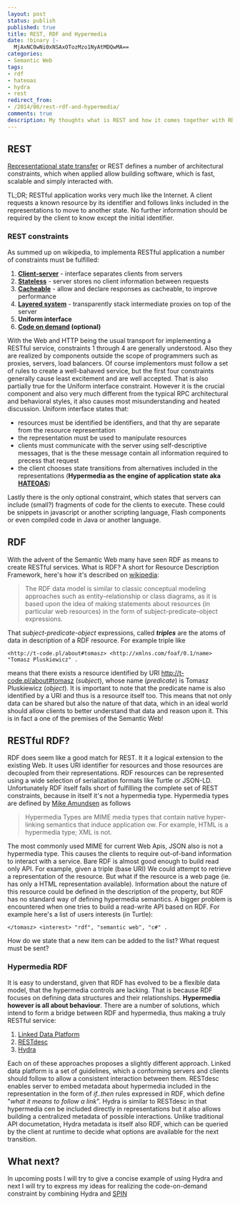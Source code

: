 ```yaml
---
layout: post
status: publish
published: true
title: REST, RDF and Hypermedia
date: !binary |-
  MjAxNC0wNi0xNSAxOTozMzo1NyAtMDQwMA==
categories:
- Semantic Web
tags:
- rdf
- hateoas
- hydra
- rest
redirect_from:
- /2014/06/rest-rdf-and-hypermedia/
comments: true
description: My thoughts what is REST and how it comes together with RDF
---
```

## REST
[Representational state transfer](http://en.wikipedia.org/wiki/REST) or REST defines a number of architectural constraints,
which when applied allow building software, which is fast, scalable and simply interacted with.

TL;DR; RESTful application works very much like the Internet. A client requests a known resource by its identifier and
follows links included in the representations to move to another state. No further information should be required by the
client to know except the initial identifier.

<!--more-->

### REST constraints

As summed up on wikipedia, to implementa RESTful application a number of constraints must be fulfilled:

1. __[Client-server](http://en.wikipedia.org/wiki/Client%E2%80%93server_model)__ - interface separates clients from servers
1. __[Stateless](http://en.wikipedia.org/wiki/Stateless_protocol)__ - server stores no client information between requests
1. __[Cacheable](http://en.wikipedia.org/wiki/Web_cache)__ - allow and declare responses as cacheable, to improve performance
1. __[Layered system](http://en.wikipedia.org/wiki/Layered_system)__ - transparently stack intermediate proxies on top of the server
1. __Uniform interface__
1. __[Code on demand](http://en.wikipedia.org/wiki/Client-side_scripting) (optional)__

With the Web and HTTP being the usual transport for implementing a RESTful service, constraints 1 through 4 are generally
understood. Also they are realized by components outside the scope of programmers such as proxies, servers, load balancers.
Of course implementors must follow a set of rules to create a well-bahaved service, but the first four constraints generally
cause least excitement and are well accepted. That is also partially true for the Uniform interface constraint. However
it is the crucial component and also very much different from the typical RPC architectural and behavioral styles, it
also causes most misunderstanding and heated discussion. Uniform interface states that:

* resources must be identified be identifiers, and that thy are separate from the resource representation
* the representation must be used to manipulate resources
* clients must communicate with the server using self-descriptive messages, that is the these message contain all information required to precess that request
* the client chooses state transitions from alternatives included in the representations (__Hypermedia as the engine of application state aka [HATEOAS](http://en.wikipedia.org/wiki/HATEOAS)__)

Lastly there is the only optional constraint, which states that servers can include (small?) fragments of code for the
clients to execute. These could be snippets in javascript or another scripting language, Flash components or even
compiled code in Java or another language.

## RDF

With the advent of the Semantic Web many have seen RDF as means to create RESTful services. What is RDF? A short for
Resource Description Framework, here's how it's described on [wikipedia](http://en.wikipedia.org/wiki/Resource_Description_Framework#Overview):

> The RDF data model is similar to classic conceptual modeling approaches such as entity&ndash;relationship or class
> diagrams, as it is based upon the idea of making statements about resources (in particular web resources) in the form
> of subject-predicate-object expressions.

That <em>subject-predicate-object</em> expressions, called __<em>triples</em>__ are the atoms of data in description of
a RDF resource. For example triple like

```
<http://t-code.pl/about#tomasz> <http://xmlns.com/foaf/0.1/name> "Tomasz Pluskiewicz" .
```

means that there exists a resource identified by URI <http://t-code.pl/about#tomasz> (<em>subject</em>), whose name
(<em>predicate</em>) is Tomasz Pluskiewicz (<em>object</em>). It is important to note that the predicate name is also
identified by a URI and thus is a resource itself too. This means that not only data can be shared but also the nature
of that data, which in an ideal world should allow clients to better understand that data and reason upon it. This is
in fact a one of the premises of the Semantic Web!

## RESTful RDF?

RDF does seem like a good match for REST. It it a logical extension to the existing Web. It uses URI identifier for
resources and those resources are decoupled from their representations. RDF resources can be represented using a wide
selection of serialization formats like Turtle or JSON-LD. Unfortunately RDF itself falls short of fulfilling the
complete set of REST constraints, because in itself it's not a hypermedia type. Hypermedia types are defined by
[Mike Amundsen](http://amundsen.com/hypermedia/) as follows

> Hypermedia Types are MIME media types that contain native hyper- linking semantics that induce application ow. For
> example, HTML is a hypermedia type; XML is not.

The most commonly used MIME for current Web Apis, JSON also is not a hypermedia type. This causes the clients to require
out-of-band information to interact with a service. Bare RDF is almost good enough to build read only API. For example,
given a triple (base URI)   We could attempt to retrieve a representation of the <em></em> resource. But what
if the resource is a web page (ie. has only a HTML representation available). Information about the nature of this
resource could be defined in the description of the <em></em> property, but RDF has no standard way of defining hypermedia
semantics. A bigger problem is encountered when one tries to build a read-write API based on RDF. For example here's a
list of users interests (in Turtle):

```
</tomasz> <interest> "rdf", "semantic web", "c#" .
```

How do we state that a new item can be added to the list? What request must be sent?

### Hypermedia RDF

It is easy to understand, given that RDF has evolved to be a flexible data model, that the hypermedia controls are
lacking. That is because RDF focuses on defining data structures and their relationships. __Hypermedia however is all
about behaviour__. There are a number of solutions, which intend to form a bridge between RDF and hypermedia, thus
making a truly RESTful service:

1. [Linked Data Platform](http://www.w3.org/TR/ldp/)
1. [RESTdesc](http://restdesc.org/)
1. [Hydra](http://www.markus-lanthaler.com/hydra/)

Each on of these approaches proposes a slightly different approach. Linked data platform is a set of guidelines, which a
conforming servers and clients should follow to allow a consistent interaction between them. RESTdesc enables server to
embed metadata about hypermedia included in the representation in the form of <em>if..then</em> rules expressed in
RDF, which define "<em>what it means to follow a link</em>". Hydra is similar to RESTdesc in that hypermedia cen be
included directly in representations but it also allows building a centralized metadata of possible interactions. Unlike
traditional API documetation, Hydra metadata is itself also RDF, which can be queried by the client at runtime to decide
what options are available for the next transition.

## What next?

In upcoming posts I will try to give a concise example of using Hydra and next I will try to express my ideas for
realizing the code-on-demand constraint by combining Hydra and [SPIN](http://spinrdf.org)
